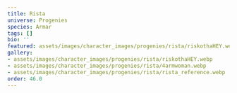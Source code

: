 ```yaml
---
title: Rista
universe: Progenies
species: Armar
tags: []
bio: ''
featured: assets/images/character_images/progenies/rista/riskothaHEY.webp
gallery:
- assets/images/character_images/progenies/rista/riskothaHEY.webp
- assets/images/character_images/progenies/rista/4armwoman.webp
- assets/images/character_images/progenies/rista/rista_reference.webp
order: 46.0
---
```


